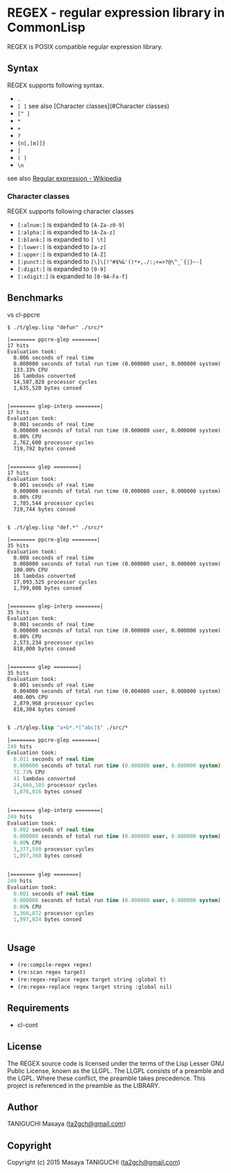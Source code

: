 REGEX - regular expression library in CommonLisp
================================================================
REGEX is POSIX compatible regular expression library.

## Syntax
REGEX supports following syntax.

- `.` 
- `[ ]` see also [Character classes](#Character classes)
- `[^ ]`
- `*`
- `+`
- `?`
- `{n[,[m]]}`
- `|`
- `( )`
- `\n`

see also [Regular expression - Wikipedia](https://en.wikipedia.org/wiki/Regular_expression)

### Character classes
REGEX supports following character classes

- `[:alnum:]` is expanded to `[A-Za-z0-9]`
- `[:alpha:]` is expanded to `[A-Za-z]`
- `[:blank:]` is expanded to `[ \t]`
- `[:lower:]` is expanded to `[a-z]`
- `[:upper:]` is expanded to `[A-Z]`
- `[:punct:]` is expanded to ``[\]\[!"#$%&'()*+,./:;<=>?@\^_`{|}~-]``
- `[:digit:]` is expanded to `[0-9]`
- `[:xdigit:]` is expanded to `[0-9A-Fa-f]`

## Benchmarks

vs cl-ppcre

~~~shellscript
$ ./t/glep.lisp "defun" ./src/*

|======== ppcre-glep ========|
17 hits
Evaluation took:
  0.006 seconds of real time
  0.008000 seconds of total run time (0.008000 user, 0.000000 system)
  133.33% CPU
  16 lambdas converted
  14,587,828 processor cycles
  1,635,520 bytes consed
  

|======== glep-interp ========|
17 hits
Evaluation took:
  0.001 seconds of real time
  0.000000 seconds of total run time (0.000000 user, 0.000000 system)
  0.00% CPU
  2,762,600 processor cycles
  719,792 bytes consed
  

|======== glep ========|
17 hits
Evaluation took:
  0.001 seconds of real time
  0.000000 seconds of total run time (0.000000 user, 0.000000 system)
  0.00% CPU
  2,785,544 processor cycles
  719,744 bytes consed
  
~~~

~~~shellscript
$ ./t/glep.lisp "def.*" ./src/*

|======== ppcre-glep ========|
35 hits
Evaluation took:
  0.008 seconds of real time
  0.008000 seconds of total run time (0.008000 user, 0.000000 system)
  100.00% CPU
  16 lambdas converted
  17,093,525 processor cycles
  1,799,008 bytes consed
  

|======== glep-interp ========|
35 hits
Evaluation took:
  0.001 seconds of real time
  0.000000 seconds of total run time (0.000000 user, 0.000000 system)
  0.00% CPU
  2,573,234 processor cycles
  818,000 bytes consed
  

|======== glep ========|
35 hits
Evaluation took:
  0.001 seconds of real time
  0.004000 seconds of total run time (0.004000 user, 0.000000 system)
  400.00% CPU
  2,879,968 processor cycles
  818,304 bytes consed
  
~~~

~~~lisp
$ ./t/glep.lisp "a+b*.*[^abc]$" ./src/*

|======== ppcre-glep ========|
249 hits
Evaluation took:
  0.011 seconds of real time
  0.008000 seconds of total run time (0.008000 user, 0.000000 system)
  72.73% CPU
  41 lambdas converted
  24,666,103 processor cycles
  3,076,016 bytes consed
  

|======== glep-interp ========|
249 hits
Evaluation took:
  0.002 seconds of real time
  0.000000 seconds of total run time (0.000000 user, 0.000000 system)
  0.00% CPU
  3,377,599 processor cycles
  1,997,360 bytes consed
  

|======== glep ========|
249 hits
Evaluation took:
  0.001 seconds of real time
  0.000000 seconds of total run time (0.000000 user, 0.000000 system)
  0.00% CPU
  3,366,872 processor cycles
  1,997,024 bytes consed
  
~~~

## Usage
- `(re:compile-regex regex)`
- `(re:scan regex target)`
- `(re:regex-replace regex target string :global t)`
- `(re:regex-replace regex target string :global nil)`

## Requirements
- cl-cont

## License
The REGEX source code is licensed under the terms of the Lisp Lesser GNU Public License, known as the LLGPL. The LLGPL consists of a preamble and the LGPL. Where these conflict, the preamble takes precedence. This project is referenced in the preamble as the LIBRARY.
## Author
TANIGUCHI Masaya (ta2gch@gmail.com)

## Copyright
Copyright (c) 2015 Masaya TANIGUCHI (ta2gch@gmail.com)

